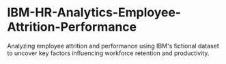 # IBM-HR-Analytics-Employee-Attrition-Performance
Analyzing employee attrition and performance using IBM's fictional dataset to uncover key factors influencing workforce retention and productivity.
